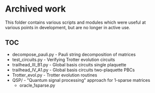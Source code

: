# Archived work
This folder contains various scripts and modules which were useful at various points in development, but are no longer in active use.

## TOC
* decompose_pauli.py - Pauli string decomposition of matrices  
* test_circuits.py - Verifying Trotter evolution circuits  
* trailhead_III_B1.py - Global basis circuits single plaquette  
* trailhead_IV_A1.py - Global basis circuits two-plaquette PBCs  
* Trotter_evol.py - Trotter evolution routines  
* QSP/ - "Quantum signal processing" approach for 1-sparse matrices  
    * oracle_1sparse.py
